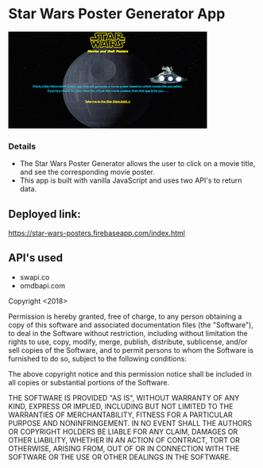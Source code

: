 # Star Wars Poster Generator App
![screenshot](https://github.com/piferdg/Star-Wars-App/blob/master/assets/starWars.png)

### Details

  - The Star Wars Poster Generator allows the user to click on a movie title, and see the corresponding movie poster.
  - This app is built with vanilla JavaScript and uses two API's to return data.

## Deployed link:
https://star-wars-posters.firebaseapp.com/index.html

## API's used
  - swapi.co
  - omdbapi.com

   Copyright <2018> <Daniel Pifer>

Permission is hereby granted, free of charge, to any person obtaining a copy of this software and associated documentation files (the "Software"), to deal in the Software without restriction, including without limitation the rights to use, copy, modify, merge, publish, distribute, sublicense, and/or sell copies of the Software, and to permit persons to whom the Software is furnished to do so, subject to the following conditions:

The above copyright notice and this permission notice shall be included in all copies or substantial portions of the Software.

THE SOFTWARE IS PROVIDED "AS IS", WITHOUT WARRANTY OF ANY KIND, EXPRESS OR IMPLIED, INCLUDING BUT NOT LIMITED TO THE WARRANTIES OF MERCHANTABILITY, FITNESS FOR A PARTICULAR PURPOSE AND NONINFRINGEMENT. IN NO EVENT SHALL THE AUTHORS OR COPYRIGHT HOLDERS BE LIABLE FOR ANY CLAIM, DAMAGES OR OTHER LIABILITY, WHETHER IN AN ACTION OF CONTRACT, TORT OR OTHERWISE, ARISING FROM, OUT OF OR IN CONNECTION WITH THE SOFTWARE OR THE USE OR OTHER DEALINGS IN THE SOFTWARE.